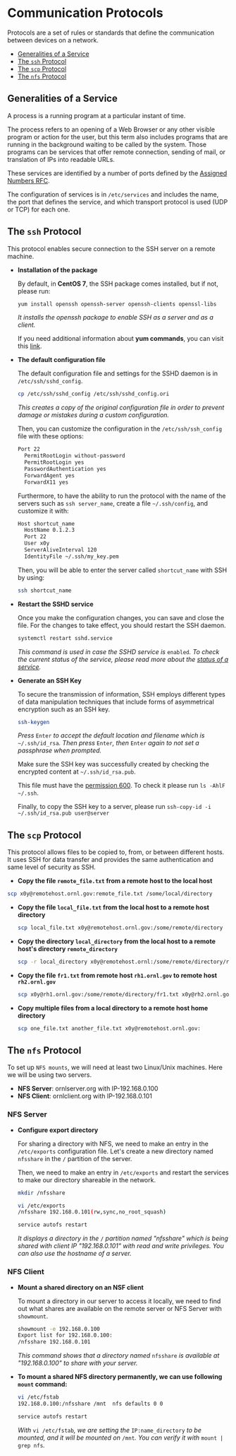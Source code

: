# Communication Protocols

Protocols are a set of rules or standards that define the communication between devices on a network.

* [Generalities of a Service](protocols.md#generalities-of-a-service)
* [The `ssh` Protocol](protocols.md#the-ssh-protocol)
* [The `scp` Protocol](protocols.md#the-scp-protocol)
* [The `nfs` Protocol](protocols.md#the-nfs-protocol)

## Generalities of a Service

A process is a running program at a particular instant of time.

The process refers to an opening of a Web Browser or any other visible program or action for the user, but this term also includes programs that are running in the background waiting to be called by the system. Those programs can be services that offer remote connection, sending of mail, or translation of IPs into readable URLs.

These services are identified by a number of ports defined by the [Assigned Numbers RFC](https://www.iana.org/assignments/service-names-port-numbers/service-names-port-numbers.xhtml).

The configuration of services is in `/etc/services` and includes the name, the port that defines the service, and which transport protocol is used \(UDP or TCP\) for each one.

## The `ssh` Protocol

This protocol enables secure connection to the SSH server on a remote machine.

* **Installation of the package**

  By default, in **CentOS 7**, the SSH package comes installed, but if not, please run:

  ```bash
  yum install openssh openssh-server openssh-clients openssl-libs
  ```

  _It installs the openssh package to enable SSH as a server and as a client._

  If you need additional information about **yum commands**, you can visit this [link](https://www.centos.org/docs/5/html/5.1/Deployment_Guide/s1-yum-useful-commands.htm).

* **The default configuration file**

  The default configuration file and settings for the SSHD daemon is in `/etc/ssh/sshd_config`.

  ```bash
  cp /etc/ssh/sshd_config /etc/ssh/sshd_config.ori
  ```

  _This creates a copy of the original configuration file in order to prevent damage or mistakes during a custom configuration._

  Then, you can customize the configuration in the `/etc/ssh/ssh_config` file with these options:

  ```bash
  Port 22
    PermitRootLogin without-password
    PermitRootLogin yes
    PasswordAuthentication yes
    ForwardAgent yes
    ForwardX11 yes
  ```

  Furthermore, to have the ability to run the protocol with the name of the servers such as `ssh server_name`, create a file `~/.ssh/config`, and customize it with:

  ```bash
  Host shortcut_name
    HostName 0.1.2.3
    Port 22
    User x0y
    ServerAliveInterval 120
    IdentityFile ~/.ssh/my_key.pem
  ```

  Then, you will be able to enter the server called `shortcut_name` with SSH by using:

  ```bash
  ssh shortcut_name
  ```

* **Restart the SSHD service**

  Once you make the configuration changes, you can save and close the file. For the changes to take effect, you should restart the SSH daemon.

  ```bash
  systemctl restart sshd.service
  ```

  _This command is used in case the SSHD service is_ `enabled`_. To check the current status of the service, please read more about the_ [_status of a service_](services.md)_._

* **Generate an SSH Key**

  To secure the transmission of information, SSH employs different types of data manipulation techniques that include forms of asymmetrical encryption such as an SSH key.

  ```bash
  ssh-keygen
  ```

  _Press_ `Enter` _to accept the default location and filename which is_ `~/.ssh/id_rsa`_. Then press_ `Enter`_, then_ `Enter` _again to not set a passphrase when prompted._

  Make sure the SSH key was successfully created by checking the encrypted content at `~/.ssh/id_rsa.pub`.

  This file must have the [permission 600](file-permissions.md). To check it please run `ls -AhlF ~/.ssh`.

  Finally, to copy the SSH key to a server, please run `ssh-copy-id -i ~/.ssh/id_rsa.pub user@server`

## The `scp` Protocol

This protocol allows files to be copied to, from, or between different hosts. It uses SSH for data transfer and provides the same authentication and same level of security as SSH.

* **Copy the file `remote_file.txt` from a remote host to the local host**

```bash
scp x0y@remotehost.ornl.gov:remote_file.txt /some/local/directory
```

* **Copy the file `local_file.txt` from the local host to a remote host directory**

  ```bash
  scp local_file.txt x0y@remotehost.ornl.gov:/some/remote/directory
  ```

* **Copy the directory `local_directory` from the local host to a remote host's directory `remote_directory`**

  ```bash
  scp -r local_directory x0y@remotehost.ornl:/some/remote/directory/remote_directory
  ```

* **Copy the file `fr1.txt` from remote host `rh1.ornl.gov` to remote host `rh2.ornl.gov`**

  ```bash
  scp x0y@rh1.ornl.gov:/some/remote/directory/fr1.txt x0y@rh2.ornl.gov:/some/remote/directory/
  ```

* **Copy multiple files from a local directory to a remote host home directory**

  ```bash
  scp one_file.txt another_file.txt x0y@remotehost.ornl.gov:
  ```

## The `nfs` Protocol

To set up `NFS mounts`, we will need at least two Linux/Unix machines. Here we will be using two servers.

* **NFS Server**: ornlserver.org with IP-192.168.0.100
* **NFS Client**: ornlclient.org with IP-192.168.0.101

### NFS Server

* **Configure export directory**

  For sharing a directory with NFS, we need to make an entry in the `/etc/exports` configuration file. Let's create a new directory named `nfsshare` in the `/` partition of the server.

  Then, we need to make an entry in `/etc/exports` and restart the services to make our directory shareable in the network.

  ```bash
  mkdir /nfsshare

  vi /etc/exports
  /nfsshare 192.168.0.101(rw,sync,no_root_squash)

  service autofs restart
  ```

  _It displays a directory in the_ `/` _partition named "nfsshare" which is being shared with client IP "192.168.0.101" with read and write privileges. You can also use the hostname of a server._

### NFS Client

* **Mount a shared directory on an NSF client**

  To mount a directory in our server to access it locally, we need to find out what shares are available on the remote server or NFS Server with `showmount`.

  ```bash
  showmount -e 192.168.0.100
  Export list for 192.168.0.100:
  /nfsshare 192.168.0.101
  ```

  _This command shows that a directory named_ `nfsshare` _is available at "192.168.0.100" to share with your server._

* **To mount a shared NFS directory permanently, we can use following `mount` command:**

  ```bash
  vi /etc/fstab
  192.168.0.100:/nfsshare /mnt  nfs defaults 0 0

  service autofs restart
  ```

  _With_ `vi /etc/fstab`_, we are setting the_ `IP:name_directory` _to be mounted, and it will be mounted on_ `/mnt`_. You can verify it with_ `mount | grep nfs`_._

